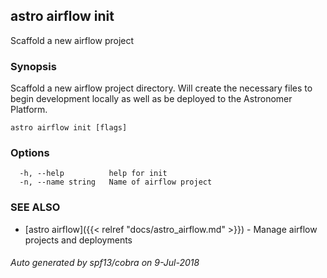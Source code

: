 ## astro airflow init

Scaffold a new airflow project

### Synopsis

Scaffold a new airflow project directory. Will create the necessary files to begin development locally as well as be deployed to the Astronomer Platform.

```
astro airflow init [flags]
```

### Options

```
  -h, --help          help for init
  -n, --name string   Name of airflow project
```

### SEE ALSO

* [astro airflow]({{< relref "docs/astro_airflow.md" >}})	 - Manage airflow projects and deployments

###### Auto generated by spf13/cobra on 9-Jul-2018
